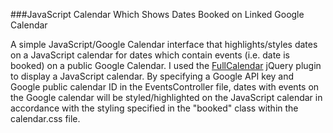 ###JavaScript Calendar Which Shows Dates Booked on Linked Google Calendar

A simple JavaScript/Google Calendar interface that highlights/styles dates on a JavaScript calendar for dates which contain events (i.e. date is booked) on a public Google Calendar.  I used the [FullCalendar](http://arshaw.com/fullcalendar/) jQuery plugin to display a JavaScript calendar.  By specifying a Google API key and Google public calendar ID in the EventsController file, dates with events on the Google calendar will be styled/highlighted on the JavaScript calendar in accordance with the styling specified in the "booked" class within the calendar.css file.

